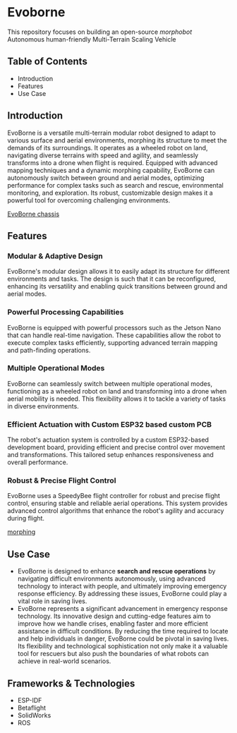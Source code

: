 # Evoborne
This repository focuses on building an open-source _morphobot_
Autonomous human-friendly Multi-Terrain Scaling Vehicle

## Table of Contents
- Introduction
- Features
- Use Case

## Introduction
EvoBorne is a versatile multi-terrain modular robot designed to adapt to various surface and aerial environments, morphing its structure to meet the demands of its surroundings. It operates as a wheeled robot on land, navigating diverse terrains with speed and agility, and seamlessly transforms into a drone when flight is required. Equipped with advanced mapping techniques and a dynamic morphing capability, EvoBorne can autonomously switch between ground and aerial modes, optimizing performance for complex tasks such as search and rescue, environmental monitoring, and exploration. Its robust, customizable design makes it a powerful tool for overcoming challenging environments.

[EvoBorne chassis](/assets/EvoBorne_land_3d.jpg)

## Features
### Modular & Adaptive Design

EvoBorne's modular design allows it to easily adapt its structure for different environments and tasks. The design is such that it can be reconfigured, enhancing its versatility and enabling quick transitions between ground and aerial modes.

### Powerful Processing Capabilities

EvoBorne is equipped with powerful processors such as the Jetson Nano that can handle real-time navigation. These capabilities allow the robot to execute complex tasks efficiently, supporting advanced terrain mapping and path-finding operations.

### Multiple Operational Modes

EvoBorne can seamlessly switch between multiple operational modes, functioning as a wheeled robot on land and transforming into a drone when aerial mobility is needed. This flexibility allows it to tackle a variety of tasks in diverse environments.

### Efficient Actuation with Custom ESP32 based custom PCB

The robot's actuation system is controlled by a custom ESP32-based development board, providing efficient and precise control over movement and transformations. This tailored setup enhances responsiveness and overall performance.

### Robust & Precise Flight Control

EvoBorne uses a SpeedyBee flight controller for robust and precise flight control, ensuring stable and reliable aerial operations. This system provides advanced control algorithms that enhance the robot's agility and accuracy during flight.


[morphing](/assets/VID20240421213344.gif)


## Use Case
- EvoBorne is designed to enhance **search and rescue operations** by navigating difficult environments autonomously, using advanced technology to interact with people, and ultimately improving emergency response efficiency. By addressing these issues, EvoBorne could play a vital role in saving lives.
- EvoBorne represents a significant advancement in emergency response technology. Its innovative design and cutting-edge features aim to improve how we handle crises, enabling faster and more efficient assistance in difficult conditions. By reducing the time required to locate and help individuals in danger, EvoBorne could be pivotal in saving lives. Its flexibility and technological sophistication not only make it a valuable tool for rescuers but also push the boundaries of what robots can achieve in real-world scenarios.




## Frameworks & Technologies
- ESP-IDF
- Betaflight
- SolidWorks
- ROS   




